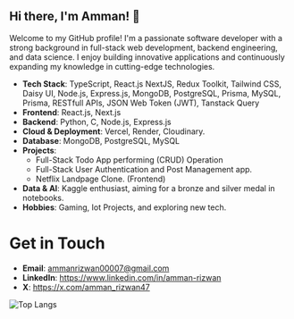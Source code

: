 ## Hi there, I'm Amman! 👋

Welcome to my GitHub profile! I'm a passionate software developer with a strong background in full-stack web development, backend engineering, and data science. I enjoy building innovative applications and continuously expanding my knowledge in cutting-edge technologies.

- **Tech Stack**: TypeScript, React.js NextJS, Redux Toolkit, Tailwind CSS, Daisy UI, Node.js, Express.js, MongoDB, PostgreSQL, Prisma, MySQL, Prisma, RESTfull APIs, JSON Web Token (JWT), Tanstack Query
- **Frontend**: React.js, Next.js
- **Backend**: Python, C, Node.js, Express.js
- **Cloud & Deployment**: Vercel, Render, Cloudinary.
- **Database**: MongoDB, PostgreSQL, MySQL
- **Projects**:
  - Full-Stack Todo App performing (CRUD) Operation
  - Full-Stack User Authentication and Post Management app.
  - Netflix Landpage Clone. (Frontend)
- **Data & AI**: Kaggle enthusiast, aiming for a bronze and silver medal in notebooks.
- **Hobbies**: Gaming, Iot Projects, and exploring new tech.

# Get in Touch

- **Email**: ammanrizwan00007@gmail.com
- **LinkedIn**: https://www.linkedin.com/in/amman-rizwan
- **X**: https://x.com/amman_rizwan47


![Top Langs](https://github-readme-stats.vercel.app/api/top-langs/?username=your-github-username&layout=compact&theme=tokyonight)
